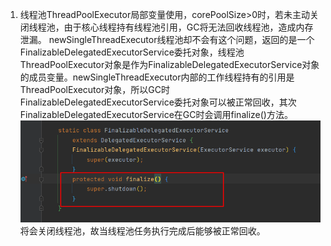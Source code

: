1. 线程池ThreadPoolExecutor局部变量使用，corePoolSize>0时，若未主动关闭线程池，由于核心线程持有线程池引用，GC将无法回收线程池，造成内存泄漏。
newSingleThreadExecutor线程池却不会有这个问题，返回的是一个FinalizableDelegatedExecutorService委托对象，线程池ThreadPoolExecutor对象是作为FinalizableDelegatedExecutorService对象的成员变量。newSingleThreadExecutor内部的工作线程持有的引用是ThreadPoolExecutor对象，所以GC时FinalizableDelegatedExecutorService委托对象可以被正常回收，其次FinalizableDelegatedExecutorService在GC时会调用finalize()方法。
   ![](images/2023-12-19-00-11-18.png)
   将会关闭线程池，故当线程池任务执行完成后能够被正常回收。